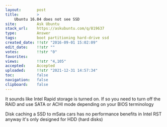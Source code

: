 ```yaml
---
layout:       post
title:        >
    Ubuntu 16.04 does not see SSD
site:         Ask Ubuntu
stack_url:    https://askubuntu.com/q/819637
type:         Answer
tags:         boot partitioning hard-drive ssd
created_date: !!str "2016-09-01 15:02:09"
edit_date:    !!str ""
votes:        !!str "0"
favorites:    
views:        !!str "4,105"
accepted:     Accepted
uploaded:     !!str "2021-12-31 14:57:34"
toc:          false
navigation:   false
clipboard:    false
---
```


It sounds like Intel Rapid storage is turned on. If so you need to turn off the RAID and use SATA or ACHI mode depending on your BIOS terminology

Disk caching a SSD to mSata cars has no performance benefits in Intel RST anyway it's only designed for HDD (hard disks)
